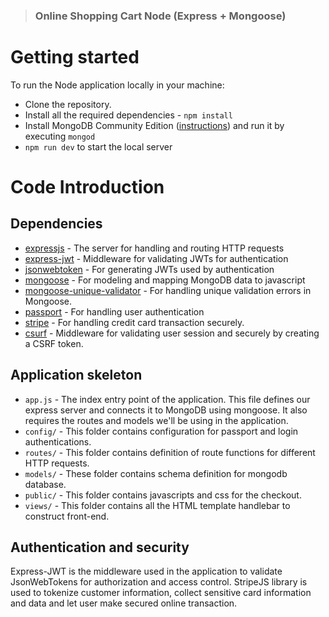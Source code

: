 
> ### Online Shopping Cart Node (Express + Mongoose)

# Getting started

To run the Node application locally in your machine: 

- Clone the repository.
- Install all the required dependencies - `npm install` 
- Install MongoDB Community Edition ([instructions](https://docs.mongodb.com/manual/installation/#tutorials)) and run it by executing `mongod`
- `npm run dev` to start the local server


# Code Introduction

## Dependencies

- [expressjs](https://github.com/expressjs/express) - The server for handling and routing HTTP requests
- [express-jwt](https://github.com/auth0/express-jwt) - Middleware for validating JWTs for authentication
- [jsonwebtoken](https://github.com/auth0/node-jsonwebtoken) - For generating JWTs used by authentication
- [mongoose](https://github.com/Automattic/mongoose) - For modeling and mapping MongoDB data to javascript 
- [mongoose-unique-validator](https://github.com/blakehaswell/mongoose-unique-validator) - For handling unique validation errors in Mongoose.
- [passport](https://github.com/jaredhanson/passport) - For handling user authentication
- [stripe](https://stripe.com/docs/stripe-js/) - For handling credit card transaction securely.
- [csurf](https://github.com/expressjs/csurf) - Middleware for validating user session and securely by creating a CSRF token.
## Application skeleton

- `app.js` - The index entry point of the application. This file defines our express server and connects it to MongoDB using mongoose. It also requires the routes and models we'll be using in the application.
- `config/` - This folder contains configuration for passport and login authentications.
- `routes/` - This folder contains definition of route functions for different HTTP requests.
- `models/` - These folder contains schema definition for mongodb database.
- `public/` - This folder contains  javascripts and css for the checkout.
- `views/`  - This folder contains all the HTML template handlebar to construct front-end.

## Authentication and security

Express-JWT is the middleware used in the application to validate JsonWebTokens for authorization and access control.
StripeJS library is used to tokenize customer information, collect sensitive card information and data and let user make secured online transaction. 

<br />

